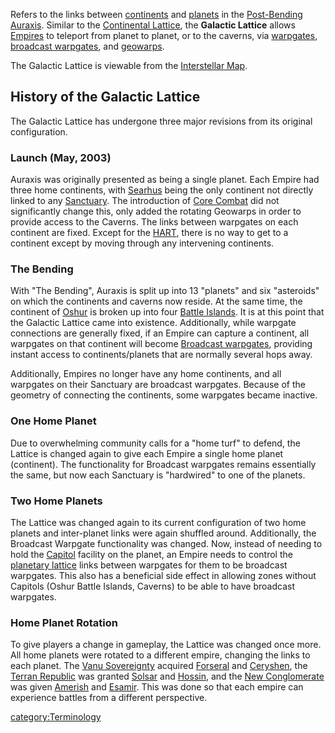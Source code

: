 Refers to the links between [continents](continent "wikilink") and
[planets](planet "wikilink") in the
[Post-Bending](The_Bending "wikilink") [Auraxis](Auraxis "wikilink").
Similar to the [Continental Lattice](Lattice "wikilink"), the **Galactic
Lattice** allows [Empires](Empire "wikilink") to teleport from planet to
planet, or to the caverns, via [warpgates](warpgate "wikilink"),
[broadcast warpgates](broadcast_warpgate "wikilink"), and
[geowarps](geowarp "wikilink").

The Galactic Lattice is viewable from the [Interstellar
Map](Interstellar_Map "wikilink").

## History of the Galactic Lattice

The Galactic Lattice has undergone three major revisions from its
original configuration.

### Launch (May, 2003)

Auraxis was originally presented as being a single planet. Each Empire
had three home continents, with [Searhus](Searhus "wikilink") being the
only continent not directly linked to any
[Sanctuary](Sanctuary "wikilink"). The introduction of [Core
Combat](Core_Combat "wikilink") did not significantly change this, only
added the rotating Geowarps in order to provide access to the Caverns.
The links between warpgates on each continent are fixed. Except for the
[HART](HART "wikilink"), there is no way to get to a continent except by
moving through any intervening continents.

### The Bending

With "The Bending", Auraxis is split up into 13 "planets" and six
"asteroids" on which the continents and caverns now reside. At the same
time, the continent of [Oshur](Oshur "wikilink") is broken up into four
[Battle Islands](Battle_Islands "wikilink"). It is at this point that
the Galactic Lattice came into existence. Additionally, while warpgate
connections are generally fixed, if an Empire can capture a continent,
all warpgates on that continent will become [Broadcast
warpgates](Broadcast_warpgate "wikilink"), providing instant access to
continents/planets that are normally several hops away.

Additionally, Empires no longer have any home continents, and all
warpgates on their Sanctuary are broadcast warpgates. Because of the
geometry of connecting the continents, some warpgates became inactive.

### One Home Planet

Due to overwhelming community calls for a "home turf" to defend, the
Lattice is changed again to give each Empire a single home planet
(continent). The functionality for Broadcast warpgates remains
essentially the same, but now each Sanctuary is "hardwired" to one of
the planets.

### Two Home Planets

The Lattice was changed again to its current configuration of two home
planets and inter-planet links were again shuffled around. Additionally,
the Broadcast Warpgate functionality was changed. Now, instead of
needing to hold the [Capitol](Capitol "wikilink") facility on the
planet, an Empire needs to control the [planetary
lattice](Lattice "wikilink") links between warpgates for them to be
broadcast warpgates. This also has a beneficial side effect in allowing
zones without Capitols (Oshur Battle Islands, Caverns) to be able to
have broadcast warpgates.

### Home Planet Rotation

To give players a change in gameplay, the Lattice was changed once more.
All home planets were rotated to a different empire, changing the links
to each planet. The [Vanu Sovereignty](Vanu_Sovereignty "wikilink")
acquired [Forseral](Forseral "wikilink") and
[Ceryshen](Ceryshen "wikilink"), the [Terran
Republic](Terran_Republic "wikilink") was granted
[Solsar](Solsar "wikilink") and [Hossin](Hossin "wikilink"), and the
[New Conglomerate](New_Conglomerate "wikilink") was given
[Amerish](Amerish "wikilink") and [Esamir](Esamir "wikilink"). This was
done so that each empire can experience battles from a different
perspective.

[category:Terminology](category:Terminology "wikilink")